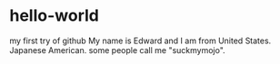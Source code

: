 # hello-world
my first try of github
My name is Edward and I am from United States. Japanese American. some people call me "suckmymojo".
